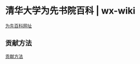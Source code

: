 # 清华大学为先书院百科 | wx-wiki

[为先百科网址](https://wx.lesnow.top/)

## 贡献方法

[贡献方法](https://wx.lesnow.top/intro/contribute/)
